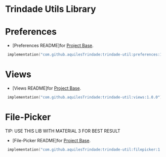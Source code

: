 # Trindade Utils Library 

# Preferences

* [Preferences README]for [Project Base](https://github.com/aquilesTrindade/trindade-util/tree/release/filepicker/README.md).

```kotlin
 implementation("com.github.aquilesTrindade:trindade-util:preferences:1.0.0")
```

# Views 

* [Views README]for [Project Base](https://github.com/aquilesTrindade/trindade-util/tree/release/views/README.md).

```kotlin
 implementation("com.github.aquilesTrindade:trindade-util:views:1.0.0")
```

# File-Picker
TIP: USE THIS LIB WITH MATERIAL 3 FOR BEST RESULT

* [File-Picker README]for [Project Base](https://github.com/aquilesTrindade/trindade-util/tree/release/filepicker/README.md).

```kotlin
 implementation("com.github.aquilesTrindade:trindade-util:filepicker:1.0.0")
```

